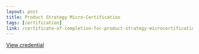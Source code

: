 ```yaml
---
layout: post
title: Product Strategy Micro-Certification
tags: [certification]
link: /certificate-of-completion-for-product-strategy-microcertification.pdf
---
```


<a href="/certificate-of-completion-for-product-strategy-microcertification.pdf" target="_blank">View credential</a>